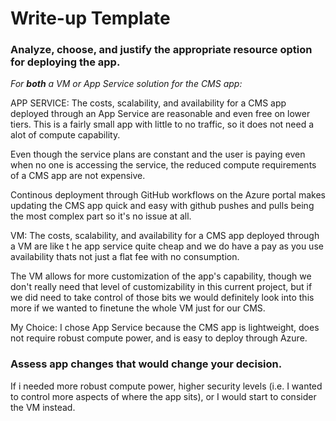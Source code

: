 # Write-up Template

### Analyze, choose, and justify the appropriate resource option for deploying the app.

*For **both** a VM or App Service solution for the CMS app:*

APP SERVICE: The costs, scalability, and availability for a CMS app deployed through an App Service are reasonable and even free on lower tiers. This is a fairly small app with little to no traffic, so it does not need a alot of compute capability.

Even though the service plans are constant and the user is paying even when no one is accessing the service, the reduced compute requirements of a CMS app are not expensive.

Continous deployment through GitHub workflows on the Azure portal makes updating the CMS app quick and easy with github pushes and pulls being the most complex part so it's no issue at all.

VM: The costs, scalability, and availability for a CMS app deployed through a VM are like t he app service quite cheap and we do have a pay as you use availability thats not just a flat fee with no consumption.

The VM allows for more customization of the app's capability, though we don't really need that level of customizability in this current project, but if we did need to take control of those bits we would definitely look into this more if we wanted to finetune the whole VM just for our CMS.


My Choice: I chose App Service because the CMS app is lightweight, does not require robust compute power, and is easy to deploy through Azure.

### Assess app changes that would change your decision.
If i needed more robust compute power, higher security levels (i.e. I wanted to control more aspects of where the app sits), or I would start to consider the VM instead. 



